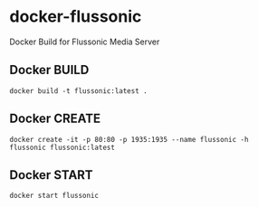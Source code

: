 # docker-flussonic
Docker Build for Flussonic Media Server

## Docker BUILD
<code>docker build -t flussonic:latest .</code>

## Docker CREATE
<code>docker create -it -p 80:80 -p 1935:1935 --name flussonic -h flussonic flussonic:latest</code>

## Docker START
<code>docker start flussonic</code>
